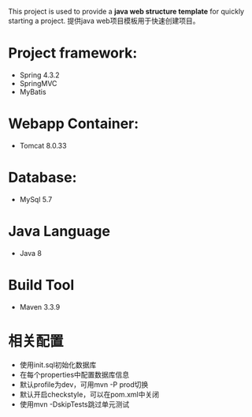 This project is used to provide a **java web structure template** for quickly starting a project.
提供java web项目模板用于快速创建项目。

# Project framework:
- Spring 4.3.2
- SpringMVC
- MyBatis

# Webapp Container:
- Tomcat 8.0.33

# Database:
- MySql 5.7

# Java Language
- Java 8

# Build Tool
- Maven 3.3.9

# 相关配置
- 使用init.sql初始化数据库
- 在每个properties中配置数据库信息
- 默认profile为dev，可用mvn -P prod切换
- 默认开启checkstyle，可以在pom.xml中关闭
- 使用mvn -DskipTests跳过单元测试